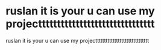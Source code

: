 # ruslan it is your u can use my projecttttttttttttttttttttttttttttttt
ruslan it is your u can use my projecttttttttttttttttttttttttttttttt
